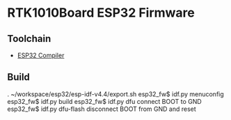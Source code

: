 # RTK1010Board ESP32 Firmware
## Toolchain
- [ESP32 Compiler](https://docs.espressif.com/projects/esp-idf/en/v4.4.3/esp32/get-started/index.html)

## Build
. ~/workspace/esp32/esp-idf-v4.4/export.sh
esp32_fw$ idf.py menuconfig
esp32_fw$ idf.py build
esp32_fw$ idf.py dfu
connect BOOT to GND
esp32_fw$ idf.py dfu-flash
disconnect BOOT from GND and reset
